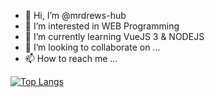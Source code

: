 - 👋 Hi, I’m @mrdrews-hub
- 👀 I’m interested in WEB Programming
- 🌱 I’m currently learning VueJS 3 & NODEJS
- 💞️ I’m looking to collaborate on ...
- 📫 How to reach me ...

[![Top Langs](https://github-readme-stats.vercel.app/api/top-langs/?username=mrdrews-hub&layout=compact)](https://www.github.com/mrdrews-hub/mrdrews-hub)
<!---
mrdrews-hub/mrdrews-hub is a ✨ special ✨ repository because its `README.md` (this file) appears on your GitHub profile.
You can click the Preview link to take a look at your changes.
--->
